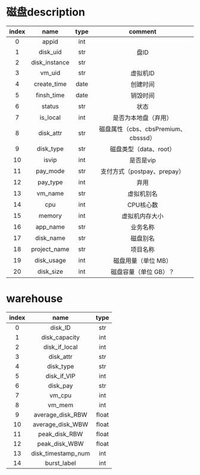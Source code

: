 # 磁盘description
| **index** |   **name**    | **type** |             **comment**             |
| :-------: | :-----------: | :------: | :---------------------------------: |
|     0     |     appid     |   int    |                                     |
|     1     |   disk_uid    |   str    |                盘ID                 |
|     2     | disk_instance |   str    |                                     |
|     3     |    vm_uid     |   str    |              虚拟机ID               |
|     4     |  create_time  |   date   |              创建时间               |
|     5     |  finsh_time   |   date   |              销毁时间               |
|     6     |    status     |   str    |                状态                 |
|     7     |   is_local    |   int    |        是否为本地盘（弃用）         |
|     8     |   disk_attr   |   str    | 磁盘属性（cbs、cbsPremium、cbsssd） |
|     9     |   disk_type   |   str    |       磁盘类型（data、root）        |
|    10     |     isvip     |   int    |              是否是vip              |
|    11     |   pay_mode    |   str    |     支付方式（postpay、prepay）     |
|    12     |   pay_type    |   int    |                弃用                 |
|    13     |    vm_name    |   str    |             虚拟机别名              |
|    14     |      cpu      |   int    |              CPU核心数              |
|    15     |    memory     |   int    |           虚拟机内存大小            |
|    16     |   app_name    |   str    |              业务名称               |
|    17     |   disk_name   |   str    |              磁盘别名               |
|    18     | project_name  |   str    |              项目名称               |
|    19     |  disk_usage   |   int    |         磁盘用量（单位 MB）         |
|    20     |   disk_size   |   int    |        磁盘容量（单位 GB）？        |

# warehouse
| **index** |   **name**    | **type** |        
| :-------: | :-----------: | :------: | 
|     0     |   disk_ID     |   str    |
|     1     | disk_capacity |   int    |
|     2     | disk_if_local |   int    |
|     3     |   disk_attr   |   str    | 
|     4     |   disk_type   |   str    |  
|     5     |  disk_if_VIP  |   int    |    
|     6     |   disk_pay    |   str    |   
|     7     |    vm_cpu     |   int    |   
|     8     |    vm_mem     |   int    |    
|     9     | average_disk_RBW |   float    |      
|    10     | average_disk_WBW |   float    |  
|    11     |  peak_disk_RBW |   float    |    
|    12     |  peak_disk_WBW |   float    |
|    13     | disk_timestamp_num |   int    |  
|    14     |   burst_label |   int    | 


